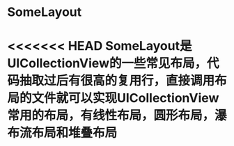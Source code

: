 # SomeLayout
<<<<<<< HEAD
SomeLayout是UICollectionView的一些常见布局，代码抽取过后有很高的复用行，直接调用布局的文件就可以实现UICollectionView常用的布局，有线性布局，圆形布局，瀑布流布局和堆叠布局
=======

